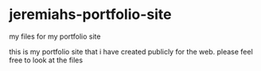 # jeremiahs-portfolio-site
my files for my portfolio site


this is my portfolio site that i have created publicly for the web. please feel free to look at the files 
